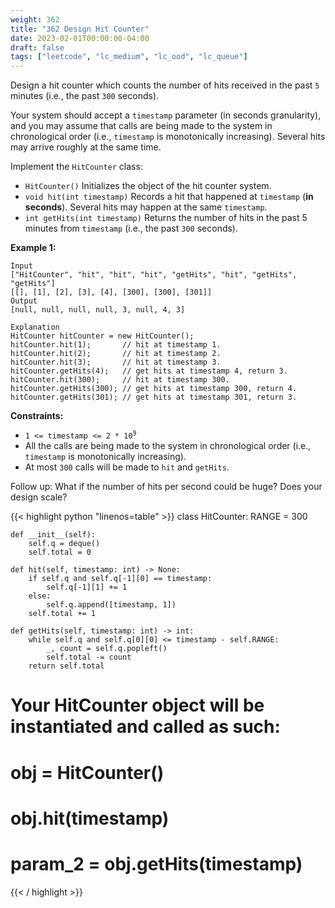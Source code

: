 ```yaml
---
weight: 362
title: "362 Design Hit Counter"
date: 2023-02-01T00:00:00-04:00
draft: false
tags: ["leetcode", "lc_medium", "lc_ood", "lc_queue"]
---
```


Design a hit counter which counts the number of hits received in the past `5` minutes (i.e., the past `300` seconds).

Your system should accept a `timestamp` parameter (in seconds granularity), and you may assume that calls are being made to the system in chronological order (i.e., `timestamp` is monotonically increasing). Several hits may arrive roughly at the same time.

Implement the `HitCounter` class:
- `HitCounter()` Initializes the object of the hit counter system.
- `void hit(int timestamp)` Records a hit that happened at `timestamp` (**in seconds**). Several hits may happen at the same `timestamp`.
- `int getHits(int timestamp)` Returns the number of hits in the past 5 minutes from `timestamp` (i.e., the past `300` seconds).

**Example 1:**
```
Input
["HitCounter", "hit", "hit", "hit", "getHits", "hit", "getHits", "getHits"]
[[], [1], [2], [3], [4], [300], [300], [301]]
Output
[null, null, null, null, 3, null, 4, 3]

Explanation
HitCounter hitCounter = new HitCounter();
hitCounter.hit(1);       // hit at timestamp 1.
hitCounter.hit(2);       // hit at timestamp 2.
hitCounter.hit(3);       // hit at timestamp 3.
hitCounter.getHits(4);   // get hits at timestamp 4, return 3.
hitCounter.hit(300);     // hit at timestamp 300.
hitCounter.getHits(300); // get hits at timestamp 300, return 4.
hitCounter.getHits(301); // get hits at timestamp 301, return 3.
```

**Constraints:**
- <code>1 <= timestamp <= 2 * 10<sup>9</sup></code>
- All the calls are being made to the system in chronological order (i.e., `timestamp` is monotonically increasing).
- At most `300` calls will be made to `hit` and `getHits`.
 

Follow up: What if the number of hits per second could be huge? Does your design scale?

<div class="tabs"></div>
<div class="tab-content">
<div id="python" class="lang">
{{< highlight python "linenos=table" >}}
class HitCounter:
    RANGE = 300

    def __init__(self):
        self.q = deque()
        self.total = 0

    def hit(self, timestamp: int) -> None:
        if self.q and self.q[-1][0] == timestamp:
            self.q[-1][1] += 1
        else:
            self.q.append([timestamp, 1])
        self.total += 1

    def getHits(self, timestamp: int) -> int:
        while self.q and self.q[0][0] <= timestamp - self.RANGE:
            _, count = self.q.popleft()
            self.total -= count
        return self.total


# Your HitCounter object will be instantiated and called as such:
# obj = HitCounter()
# obj.hit(timestamp)
# param_2 = obj.getHits(timestamp)
{{< / highlight >}}
</div>
</div>
